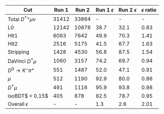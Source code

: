 | Cut                       | Run 1   | Run 2   | Run 1 $\epsilon$   | Run 2 $\epsilon$   | $\epsilon$ ratio   |
|---------------------------|---------|---------|--------------------|--------------------|--------------------|
| Total $D^{*+}\mu\nu$      | 31412   | 33864   | -                  | -                  | -                  |
| L0                        | 12142   | 10878   | 38.7               | 32.1               | 0.83               |
| Hlt1                      | 6063    | 7642    | 49.9               | 70.3               | 1.41               |
| Hlt2                      | 2516    | 5175    | 41.5               | 67.7               | 1.63               |
| Stripping                 | 1428    | 4530    | 56.8               | 87.5               | 1.54               |
| DaVinci $D^* \mu$         | 1060    | 3157    | 74.2               | 69.7               | 0.94               |
| $D^0\rightarrow K^-\pi^+$ | 551     | 1487    | 52.0               | 47.1               | 0.91               |
| $\mu$                     | 512     | 1190    | 92.9               | 80.0               | 0.86               |
| $D^* \mu$                 | 491     | 1116    | 95.9               | 93.8               | 0.98               |
| isoBDT$ < 0.15$           | 405     | 878     | 82.5               | 78.7               | 0.95               |
| Overall $\epsilon$        | -       | -       | 1.3                | 2.6                | 2.01               |
